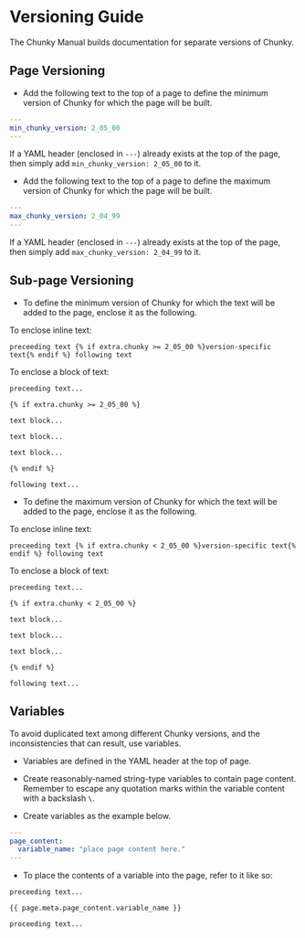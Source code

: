 # Versioning Guide

The Chunky Manual builds documentation for separate versions of Chunky.

## Page Versioning

- Add the following text to the top of a page to define the minimum version of Chunky for which the page will be built.

```yaml
---
min_chunky_version: 2_05_00
---
```

If a YAML header (enclosed in `---`) already exists at the top of the page, then simply add `min_chunky_version: 2_05_00` to it.

- Add the following text to the top of a page to define the maximum version of Chunky for which the page will be built.

```yaml
---
max_chunky_version: 2_04_99
---
```

If a YAML header (enclosed in `---`) already exists at the top of the page, then simply add `max_chunky_version: 2_04_99` to it.

## Sub-page Versioning

- To define the minimum version of Chunky for which the text will be added to the page, enclose it as the following.

To enclose inline text:

```
preceeding text {% if extra.chunky >= 2_05_00 %}version-specific text{% endif %} following text
```

To enclose a block of text:

```
preceeding text...

{% if extra.chunky >= 2_05_00 %}

text block...

text block...

text block...

{% endif %}

following text...
```

- To define the maximum version of Chunky for which the text will be added to the page, enclose it as the following.

To enclose inline text:

```
preceeding text {% if extra.chunky < 2_05_00 %}version-specific text{% endif %} following text
```

To enclose a block of text:

```
preceeding text...

{% if extra.chunky < 2_05_00 %}

text block...

text block...

text block...

{% endif %}

following text...
```

## Variables

To avoid duplicated text among different Chunky versions, and the inconsistencies that can result, use variables.

- Variables are defined in the YAML header at the top of page.

- Create reasonably-named string-type variables to contain page content. Remember to escape any quotation marks within the variable content with a backslash `\`.

- Create variables as the example below.

```yaml
---
page_content:
  variable_name: "place page content here."
---
```

- To place the contents of a variable into the page, refer to it like so:

```
preceeding text...

{{ page.meta.page_content.variable_name }}

proceeding text...
```

